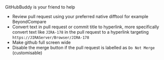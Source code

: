 GitHubBuddy is your friend to help 

- Review pull request using your preferred native difftool for example BeyondCompare
- Convert text in pull request or commit title to hyperlink, more specifically convert text like `JIRA-178` in the pull request to a hyperlink targeting `https://JIRAServer/Browser/JIRA-178`
- Make github full screen wide
- Disable the merge button if the pull request is labelled as `Do Not Merge` (customisable)
